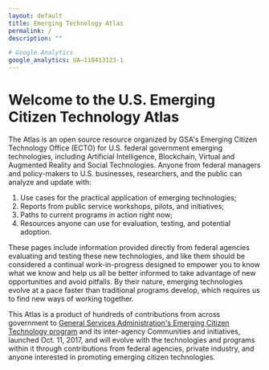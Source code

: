 ```yaml
---
layout: default
title: Emerging Technology Atlas
permalink: /
description: ""

# Google Analytics
google_analytics: UA—110413123-1
---
```



# Welcome to the U.S. Emerging Citizen Technology Atlas

The Atlas is an open source resource organized by GSA's Emerging Citizen Technology Office (ECTO) for U.S. federal government emerging technologies, including Artificial Intelligence, Blockchain, Virtual and Augmented Reality and Social Technologies. Anyone from federal managers and policy-makers to U.S. businesses, researchers, and the public can analyze and update with:

1. Use cases for the practical application of emerging technologies;
2. Reports from public service workshops, pilots, and initiatives;
3. Paths to current programs in action right now;
4. Resources anyone can use for evaluation, testing, and potential adoption.

These pages include information provided directly from federal agencies evaluating and testing these new technologies, and like them should be considered a continual work-in-progress designed to empower you to know what we know and help us all be better informed to take advantage of new opportunities and avoid pitfalls. By their nature, emerging technologies evolve at a pace faster than traditional programs develop, which requires us to find new ways of working together.

This Atlas is a product of hundreds of contributions from across government to <a href="https://www.gsa.gov/technology/government-it-initiatives/emerging-citizen-technology">General Services Administration's Emerging Citizen Technology program</a> and its inter-agency Communities and initiatives, launched Oct. 11, 2017, and will evolve with the technologies and programs within it through contributions from federal agencies, private industry, and anyone interested in promoting emerging citizen technologies.
